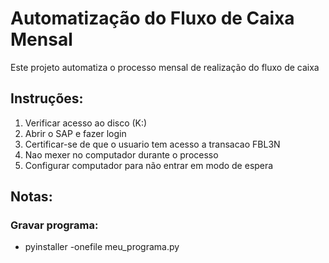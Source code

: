 # Automatização do Fluxo de Caixa Mensal

Este projeto automatiza o processo mensal de realização do fluxo de caixa

## Instruções:
1. Verificar acesso ao disco (K:)
2. Abrir o SAP e fazer login
3. Certificar-se de que o usuario tem acesso a transacao FBL3N
4. Nao mexer no computador durante o processo
5. Configurar computador para não entrar em modo de espera

## Notas:
### Gravar programa:
* pyinstaller -onefile meu_programa.py


